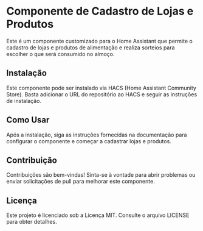 # Componente de Cadastro de Lojas e Produtos

Este é um componente customizado para o Home Assistant que permite o cadastro de lojas e produtos de alimentação e realiza sorteios para escolher o que será consumido no almoço.

## Instalação

Este componente pode ser instalado via HACS (Home Assistant Community Store). Basta adicionar o URL do repositório ao HACS e seguir as instruções de instalação.

## Como Usar

Após a instalação, siga as instruções fornecidas na documentação para configurar o componente e começar a cadastrar lojas e produtos.

## Contribuição

Contribuições são bem-vindas! Sinta-se à vontade para abrir problemas ou enviar solicitações de pull para melhorar este componente.

## Licença

Este projeto é licenciado sob a Licença MIT. Consulte o arquivo LICENSE para obter detalhes.
